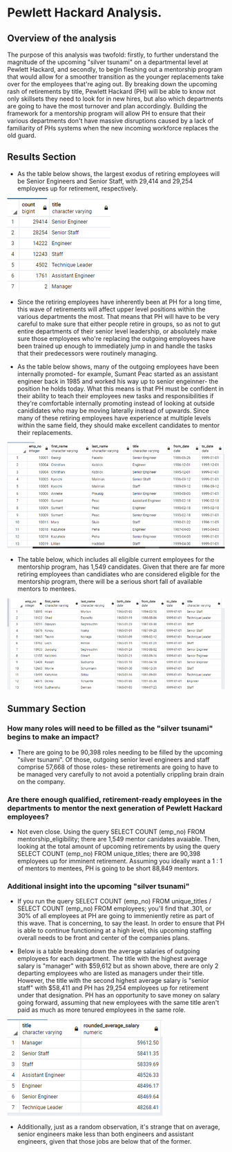 # Pewlett Hackard Analysis.


## Overview of the analysis

The purpose of this analysis was twofold: firstly, to further understand the magnitude of the upcoming "silver tsunami" on a departmental level at Pewlett Hackard, and secondly, to begin fleshing out a mentorship program that would allow for a smoother transition as the younger replacements take over for the employees that're aging out.  By breaking down the upcoming rash of retirements by title, Pewlett Hackard (PH) will be able to know not only skillsets they need to look for in new hires, but also which departments are going to have the most turnover and plan accordingly.  Building the framework for a mentorship program will allow PH to ensure that their various departments don't have massive disruptions caused by a lack of familiarity of PHs systems when the new incoming workforce replaces the old guard. 

## Results Section

- As the table below shows, the largest exodus of retiring employees will be Senior Engineers and Senior Staff, with 29,414 and 29,254 employees up for retirement, respectively.

![ALT_TEXT](https://github.com/Nickguild1993/Pewlett_Hackard_Analysis/blob/master/retiring_titles_C7_SQL.png)

- Since the retiring employees have inherently been at PH for a long time, this wave of retirements will affect upper level positions within the various departments the most.  That means that PH will have to be very careful to make sure that either people retire in groups, so as not to gut entire departments of their senior level leadership, or absolutely make sure those employees who're replacing the outgoing employees have been trained up enough to immediately jump in and handle the tasks that their predecessors were routinely managing.

- As the table below shows, many of the outgoing employees have been internally promoted- for example, Sumant Peac started as an assistant engineer back in 1985 and worked his way up to senior engeinner- the position he holds today.  What this means is that PH must be confident in their ability to teach their employees new tasks and responsibilities if they're comfortable internally promoting instead of looking at outside canididates who may be moving laterally instead of upwards. Since many of these retiring employees have experience at multiple levels within the same field, they should make excellent candidates to mentor their replacements.

![ALT_TEXT](https://github.com/Nickguild1993/Pewlett_Hackard_Analysis/blob/master/retirement_titles_C7_SQL.png)

- The table below, which includes all eligible current employees for the mentorship program, has 1,549 candidates. Given that there are far more retiring employees than candidiates who are considered eligible for the mentorship program, there will be a serious short fall of available mentors to mentees.  

![ALT_TEXT](https://github.com/Nickguild1993/Pewlett_Hackard_Analysis/blob/master/mentorship_elig_C7_SQL.png)

## Summary Section

### How many roles will need to be filled as the "silver tsunami" begins to make an impact?

- There are going to be 90,398 roles needing to be filled by the upcoming "silver tsunami".  Of those, outgoing senior level engineers and staff comprise 57,668 of those roles- these retirements are going to have to be managed very carefully to not avoid a potentially crippling brain drain on the company.  

### Are there enough qualified, retirement-ready employees in the departments to mentor the next generation of Pewlett Hackard employees?  

- Not even close.  Using the query SELECT COUNT (emp_no) FROM mentorship_eligibility; there are 1,549 mentor canidates avaiable.  Then, looking at the total amount of upcoming retirements by using the query SELECT COUNT (emp_no) FROM unique_titles; there are 90,398 employees up for imminent retirement. Assuming you ideally want a 1 : 1 of mentors to mentees, PH is going to be short 88,849 mentors.  

### Additional insight into the upcoming "silver tsunami"

- If you run the query SELECT COUNT (emp_no) FROM unique_titles / SELECT COUNT (emp_no) FROM employees;  you'll find that .301, or 30% of all employees at PH are going to immeniently retire as part of this wave.  That is concerning, to say the least.  In order to ensure that PH is able to continue functioning at a high level, this upcoming staffing overall needs to be front and center of the companies plans.

- Below is a table breaking down the average salaries of outgoing employees for each department.  The title with the highest average salary is "manager" with $59,612 but as shown above, there are only 2 departing employees who are listed as managers under their title.  However, the title with the second highest average salary is "senior staff" with $58,411 and PH has 29,254 employees up for retirement under that designation.  PH has an opportunity to save money on salary going forward, assuming that new employees with the same title aren't paid as much as more tenured employees in the same role.  

![ALT_TEXT](https://github.com/Nickguild1993/Pewlett_Hackard_Analysis/blob/master/rounded_retiring_salaries_C7_SQL.png)

- Additionally, just as a random observation, it's strange that on average, senior engineers make less than both engineers and assistant engineers, given that those jobs are below that of the former.

